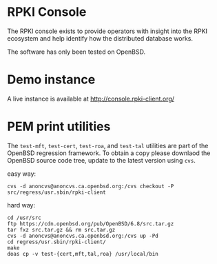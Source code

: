 RPKI Console
============

The RPKI console exists to provide operators with insight into the RPKI
ecosystem and help identify how the distributed database works.

The software has only been tested on OpenBSD.

Demo instance
=============

A live instance is available at http://console.rpki-client.org/

PEM print utilities
===================

The `test-mft`, `test-cert`, `test-roa`, and `test-tal` utilities are part of the
OpenBSD regression framework. To obtain a copy please downlaod the OpenBSD source
code tree, update to the latest version using `cvs`.

easy way:

```
cvs -d anoncvs@anoncvs.ca.openbsd.org:/cvs checkout -P src/regress/usr.sbin/rpki-client
```

hard way:

```
cd /usr/src
ftp https://cdn.openbsd.org/pub/OpenBSD/6.8/src.tar.gz
tar fxz src.tar.gz && rm src.tar.gz
cvs -d anoncvs@anoncvs.ca.openbsd.org:/cvs up -Pd
cd regress/usr.sbin/rpki-client/
make
doas cp -v test-{cert,mft,tal,roa} /usr/local/bin
```
